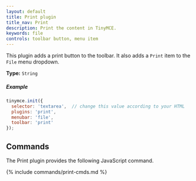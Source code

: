 ```yaml
---
layout: default
title: Print plugin
title_nav: Print
description: Print the content in TinyMCE.
keywords: file
controls: toolbar button, menu item
---
```


This plugin adds a print button to the toolbar. It also adds a `Print` item to the `File` menu dropdown.

**Type:** `String`

##### Example

```js
tinymce.init({
  selector: 'textarea',  // change this value according to your HTML
  plugins: 'print',
  menubar: 'file',
  toolbar: 'print'
});
```

## Commands

The Print plugin provides the following JavaScript command.

{% include commands/print-cmds.md %}
